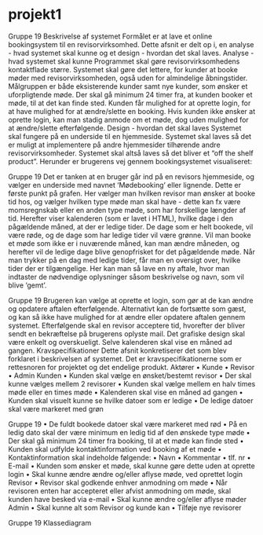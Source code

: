 # projekt1

Gruppe 19
Beskrivelse af systemet
Formålet er at lave et online bookingsystem til en revisorvirksomhed. Dette afsnit er delt op i, en analyse - hvad systemet skal kunne og et design - hvordan det skal laves.
Analyse - hvad systemet skal kunne
Programmet skal gøre revisorvirksomhedens kontaktflade større. Systemet skal gøre det lettere, for kunder at booke møder med revisorvirksomheden, også uden for almindelige åbningstider. Målgruppen er både eksisterende kunder samt nye kunder, som ønsker et uforpligtende møde. Der skal gå minimum 24 timer fra, at kunden booker et møde, til at det kan finde sted. Kunden får mulighed for at oprette login, for at have mulighed for at ændre/slette en booking. Hvis kunden ikke ønsker at oprette login, kan man stadig anmode om et møde, dog uden mulighed for at ændre/slette efterfølgende.
Design - hvordan det skal laves
Systemet skal fungere på en underside til en hjemmeside. Systemet skal laves så det er muligt at implementere på andre hjemmesider tilhørende andre revisorvirksomheder. Systemet skal altså laves så det bliver et “off the shelf product”.
Herunder er brugerens vej gennem bookingsystemet visualiseret:

Gruppe 19
 Det er tanken at en bruger går ind på en revisors hjemmeside, og vælger en underside med navnet ‘Mødebooking’ eller lignende. Dette er første punkt på grafen.
Her vælger man hvilken revisor man ønsker at booke tid hos, og vælger hvilken type møde man skal have - dette kan fx være momsregnskab eller en anden type møde, som har forskellige længder af tid.
Herefter viser kalenderen (som er lavet i HTML), hvilke dage i den pågældende måned, at der er ledige tider. De dage som er helt bookede, vil være røde, og de dage som har ledige tider vil være grønne. Vil man booke et møde som ikke er i nuværende måned, kan man ændre måneden, og herefter vil de ledige dage blive genopfrisket for det pågældende møde.
Når man trykker på en dag med ledige tider, får man en oversigt over, hvilke tider der er tilgængelige. Her kan man så lave en ny aftale, hvor man indtaster de nødvendige oplysninger såsom beskrivelse og navn, som vil blive ‘gemt’.

Gruppe 19
Brugeren kan vælge at oprette et login, som gør at de kan ændre og opdatere aftalen efterfølgende. Alternativt kan de fortsætte som gæst, og kan så ikke have mulighed for at ændre eller opdatere aftalen gennem systemet.
Efterfølgende skal en revisor acceptere tid, hvorefter der bliver sendt en bekræftelse på brugerens oplyste mail.
Det grafiske design skal være enkelt og overskueligt. Selve kalenderen skal vise en måned ad gangen.
Kravspecifikationer
Dette afsnit konkretiserer det som blev forklaret i beskrivelsen af systemet. Det er kravspecifikationerne som er rettesnoren for projektet og det endelige produkt.
Aktører
• Kunde
• Revisor
• Admin
Kunden
• Kunden skal vælge en ønsket/bestemt revisor
• Der skal kunne vælges mellem 2 revisorer
• Kunden skal vælge mellem en halv times møde eller en times møde
• Kalenderen skal vise en måned ad gangen
• Kunden skal visuelt kunne se hvilke datoer som er ledige
• De ledige datoer skal være markeret med grøn

Gruppe 19
• De fuldt bookede datoer skal være markeret med rød
• På en ledig dato skal der være minimum en ledig tid af den ønskede type møde
• Der skal gå minimum 24 timer fra booking, til at et møde kan finde sted
• Kunden skal udfylde kontaktinformation ved booking af et møde
• Kontaktinformation skal indeholde følgende:
• Navn
• Kommentar
• tlf. nr
• E-mail
• Kunden som ønsker et møde, skal kunne gøre dette uden at oprette login
• Skal kunne ændre ændre og/eller aflyse møde, ved oprettet login
Revisor
• Revisor skal godkende enhver anmodning om møde
• Når revisoren enten har accepteret eller afvist anmodning om møde, skal kunden have
besked via e-mail
• Skal kunne ændre og/eller aflyse møder
Admin
• Skal kunne alt som Revisor og kunde kan
• Tilføje nye revisorer

Gruppe 19
Klassediagram
 
